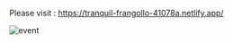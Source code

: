 Please visit : https://tranquil-frangollo-41078a.netlify.app/


![event](https://github.com/prabhurajcode/Events-Home-Page/assets/122979954/dd90ecd5-f613-46fd-98b9-64a5ed1f6067)
